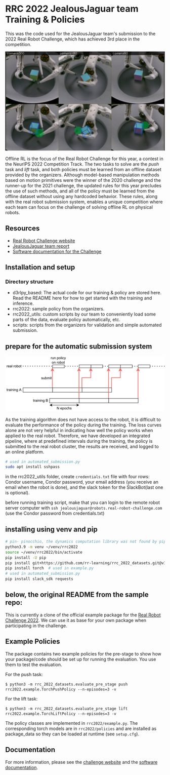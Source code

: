 # RRC 2022 JealousJaguar team Training & Policies
This was the code used for the JealousJaguar team's submission to the 2022 Real Robot Challenge, which has achieved 3rd place in the competition.

![](/img/rrc.png)

Offline RL is the focus of the Real Robot Challenge for this year, a contest in the NeurIPS 2022 Competition Track. The two tasks to solve are the *push* task and *lift* task, and both policies must be learned from an offline dataset provided by the organizers. Although model-based manipulation methods based on motion primitives were the winner of the 2020 challenge and the runner-up for the 2021 challenge, the updated rules for this year precludes the use of such methods, and all of the policy must be learned from the offline dataset without using any hardcoded behavior. These rules, along with the real robot submission system, enables a unique competition where each team can focus on the challenge of solving offline RL on physical robots.

## Resources
* [Real Robot Challenge website](https://real-robot-challenge.com/)
* [JealousJaguar team report](https://drive.google.com/file/d/1Nx2QPvqlko5jvbc_2xwahnjvGAXFpLwO/view?usp=sharing)
* [Software documentation for the Challenge](https://webdav.tuebingen.mpg.de/real-robot-challenge/2022/docs/)

## Installation and setup

### Directory structure
* d3rlpy_based: The actual code for our training & policy are stored here. Read the README here for how to get started with the training and inference.
* rrc2022: sample policy from the organizers.
* rrc2022_utils: custom scripts by our team to conveniently load some parts of the data, evaluate policy automatically, etc.
* scripts: scripts from the organizers for validation and simple automated submission.

## prepare for the automatic submission system
![](/img/rrc_automated_submission.png)

As the training algorithm does not have access to the robot, it is difficult to evaluate the performance of the policy during the training. The loss curves alone are not very helpful in indicating how well the policy works when applied to the real robot. Therefore, we have developed an integrated pipeline, where at predefined intervals during the training, the policy is submitted to the real robot cluster, the results are received, and logged to an online platform.

```bash
# used in automated_submission.py
sudo apt install sshpass
```
in the rrc2022_utils folder, create `credentials.txt` file with four rows: Condor username, Condor password, your email address (you receive an email when the robot is done), and the slack token for the SlackBot(last one is optional).

before running training script, make that you can login to the remote robot server computer with `ssh jealousjaguar@robots.real-robot-challenge.com` (use the Condor password from credentials.txt)


## installing using venv and pip

```bash
# pin- pinocchio, the dynamics computation library was not found by pip for python3.10...
python3.9 -m venv ~/venv/rrc2022
source ~/venv/rrc2022/bin/activate
pip install -U pip
pip install git+https://github.com/rr-learning/rrc_2022_datasets.git@v1.1.0
pip install torch  # used in example.py
# used in automated_submission.py
pip install slack_sdk requests
```

below, the original README from the sample repo:
---


This is currently a clone of the official example package for the [Real Robot Challenge
2022](https://real-robot-challenge.com).  We can use it as base for your own
package when participating in the challenge.


Example Policies
----------------

The package contains two example policies for the pre-stage to show how your
package/code should be set up for running the evaluation.  You use them to test the
evaluation.

For the push task:

    $ python3 -m rrc_2022_datasets.evaluate_pre_stage push rrc2022.example.TorchPushPolicy --n-episodes=3 -v

For the lift task:

    $ python3 -m rrc_2022_datasets.evaluate_pre_stage lift rrc2022.example.TorchLiftPolicy --n-episodes=3 -v

The policy classes are implemented in `rrc2022/example.py`.  The corresponding torch
models are in `rrc2022/policies` and are installed as package_data so they can be loaded
at runtime (see `setup.cfg`).


Documentation
-------------

For more information, please see the [challenge
website](https://real-robot-challenge.com) and the [software
documentation](https://webdav.tuebingen.mpg.de/real-robot-challenge/2022/docs/).
